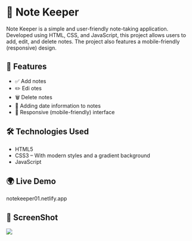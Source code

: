 
# 📝 Note Keeper

Note Keeper is a simple and user-friendly note-taking application. Developed using HTML, CSS, and JavaScript, this project allows users to add, edit, and delete notes. The project also features a mobile-friendly (responsive) design.


## 🚀 Features

- ✅ Add notes
- ✏️ Edi otes
- 🗑️ Delete notes
- 📅 Adding date information to notes
- 📱 Responsive (mobile-friendly) interface

## 🛠️ Technologies Used

- HTML5
- CSS3 – With modern styles and a gradient background
- JavaScript


## 🌍 Live Demo
notekeeper01.netlify.app

## 🎥 ScreenShot

<img src="noteKeeper.gif"/>
